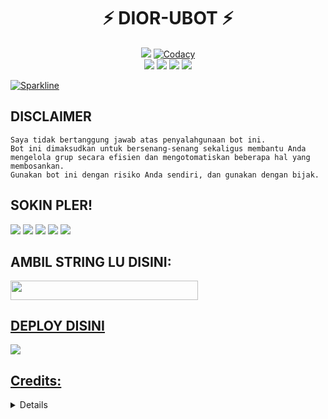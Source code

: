 <h1 align="center">⚡ DIOR-UBOT ⚡</h1>


<p align="center">
    <a href="https://www.python.org/" alt="made-with-python"> <img src="https://img.shields.io/badge/Made%20with-Python-black.svg?style=flat-square&logo=python&logoColor=blue&color=red" /></a>
    <a href="https://app.codacy.com/gh/DIORrios285/DIOR-UBOT/dashboard"> <img src="https://img.shields.io/codacy/grade/a723cb464d5a4d25be3152b5d71de82d?color=red&logo=codacy&style=flat-square" alt="Codacy" /></a><br>
    <a href="https://github.com/DIORrios285/DIOR-UBOT"> <img src="https://img.shields.io/github/repo-size/DIORrios285/DIOR-UBOT?color=yellow&logo=github&logoColor=white&style=flat-square" /></a>
    <a href="https://github.com/DIORrios285/DIOR-UBOT/commits/main"> <img src="https://img.shields.io/github/last-commit/DIORrios285/FandaMusic?color=yellow&logo=github&logoColor=white&style=flat-square" /></a>
    <a href="https://github.com/DIORrios285/DIOR-UBOT/network/members"> <img src="https://img.shields.io/github/forks/DIORrios285/DIOR-UBOT?color=marine&logo=github&logoColor=white&style=flat-square" /></a>  
    <a href="https://github.com/DIORrios285/DIOR-UBOT/network/members"> <img src="https://img.shields.io/github/stars/DIORrios285/DIOR-UBOT?color=marine&logo=github&logoColor=white&style=flat-square" /></a>

[![Sparkline](https://stars.medv.io/DIORrios285/DIOR-UBOT.svg)](https://stars.medv.io/DIORrios285/DIOR-UBOT)


## DISCLAIMER

```
Saya tidak bertanggung jawab atas penyalahgunaan bot ini.
Bot ini dimaksudkan untuk bersenang-senang sekaligus membantu Anda
mengelola grup secara efisien dan mengotomatiskan beberapa hal yang membosankan.
Gunakan bot ini dengan risiko Anda sendiri, dan gunakan dengan bijak.
```

## SOKIN PLER!
<p>
    <a href="https://t.me/uurfavboys1" target="blank"><img src="https://img.shields.io/badge/fatur-20302f?style=flat&logo=telegram" /></a>
    <a href="https://t.me/uurfavboys1" target="blank"><img src="https://img.shields.io/badge/dior-20302f?style=flat&logo=telegram" /></a>
    <a href="https://t.me/diorplayingwords" target="blank"><img src="https://img.shields.io/badge/grup%20support-30302f?style=flat&logo=telegram" /></a>
    <a href="https://t.me/diorplayingwords" target="blank"><img src="https://img.shields.io/badge/ch%20dior-20302f?style=flat&logo=telegram" /></a>
    <a href="https://instagram.com/fatur.285" target="blank"><img src="https://img.shields.io/badge/fatur-20302f?style=flat&logo=instagram" /></a>


## AMBIL STRING LU DISINI:
<a href="https://replit.com/@DIORrios285/DIOR-UBOT-STRING?v=1"><img src="https://img.shields.io/badge/Run-Generate%20String%20Sesion-marine?style=flat&logo=replit" width="300" height="30.200" />

## DEPLOY DISINI 
<a href="https://heroku.com/deploy?template=https://github.com/DIORrios285/DIOR-UBOT.git">
<img src="https://telegra.ph/file/f4c59840a5988c6ffd536.jpg">


## Credits:
<details>
  <summary><b>© Credits</b></summary>


 🙏 **TERIMAKASIH BANYAK KEPADA**
*   [Risman](https://github.com/mrismanaziz)   Man - Userbot
*   [VCKYOU](https://github.com/Vckyou/Geez-Project)    Geez - Project
*   [X_iMFiNe](https://github.com/ximfine/xBot-Remix)    XBOT-REMIX
*   [Koala](https://github.com/ManusiaRakitan/Kampang-Bot)    Kampang - Bot
*   [RaphielGang](https://github.com/RaphielGang)    Telegram - Paperplane
*   [AvinashReddy3108](https://github.com/AvinashReddy3108)    PaperplaneExtended
*   [TeamUserge](https://github.com/UsergeTeam/Userge)    Userge
*   [sandy1709](https://github.com/sandy1709/catuserbot)    CatUserbot
*   BANYAK LAGI DAH!.


## Stay Support 
*   [LonamiWebs](https://github.com/LonamiWebs/) and [Telethon](https://github.com/LonamiWebs/Telethon)
